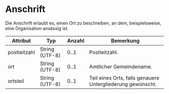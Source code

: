 # Anschrift

Die Anschrift erlaubt es, einen Ort zu beschreiben, an dem, beispielsweise, eine Organisation ansässig ist.

Attribut | Typ | Anzahl | Bemerkung
--- | --- | --- | ---
postleitzahl | String (UTF-8) | 0..1 | Postleitzahl.
ort | String (UTF-8) | 0..1 | Amtlicher Gemeindename.
ortsteil | String (UTF-8) | 0..1 | Teil eines Orts, falls genauere Untergliederung gewünscht.


